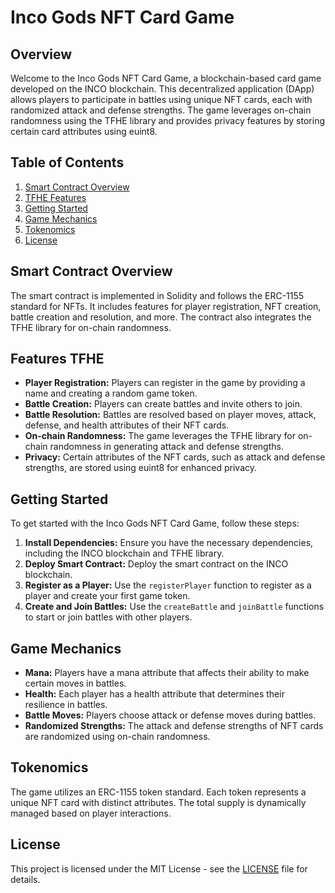 
# Inco Gods NFT Card Game

## Overview

Welcome to the Inco Gods NFT Card Game, a blockchain-based card game developed on the INCO blockchain. This decentralized application (DApp) allows players to participate in battles using unique NFT cards, each with randomized attack and defense strengths. The game leverages on-chain randomness using the TFHE library and provides privacy features by storing certain card attributes using euint8.

## Table of Contents

1. [Smart Contract Overview](#smart-contract-overview)
2. [TFHE Features](#features)
3. [Getting Started](#getting-started)
4. [Game Mechanics](#game-mechanics)
5. [Tokenomics](#tokenomics)
6. [License](#license)

## Smart Contract Overview

The smart contract is implemented in Solidity and follows the ERC-1155 standard for NFTs. It includes features for player registration, NFT creation, battle creation and resolution, and more. The contract also integrates the TFHE library for on-chain randomness.

## Features TFHE

- **Player Registration:** Players can register in the game by providing a name and creating a random game token.
- **Battle Creation:** Players can create battles and invite others to join.
- **Battle Resolution:** Battles are resolved based on player moves, attack, defense, and health attributes of their NFT cards.
- **On-chain Randomness:** The game leverages the TFHE library for on-chain randomness in generating attack and defense strengths.
- **Privacy:** Certain attributes of the NFT cards, such as attack and defense strengths, are stored using euint8 for enhanced privacy.

## Getting Started

To get started with the Inco Gods NFT Card Game, follow these steps:

1. **Install Dependencies:** Ensure you have the necessary dependencies, including the INCO blockchain and TFHE library.
2. **Deploy Smart Contract:** Deploy the smart contract on the INCO blockchain.
3. **Register as a Player:** Use the `registerPlayer` function to register as a player and create your first game token.
4. **Create and Join Battles:** Use the `createBattle` and `joinBattle` functions to start or join battles with other players.

## Game Mechanics

- **Mana:** Players have a mana attribute that affects their ability to make certain moves in battles.
- **Health:** Each player has a health attribute that determines their resilience in battles.
- **Battle Moves:** Players choose attack or defense moves during battles.
- **Randomized Strengths:** The attack and defense strengths of NFT cards are randomized using on-chain randomness.

## Tokenomics

The game utilizes an ERC-1155 token standard. Each token represents a unique NFT card with distinct attributes. The total supply is dynamically managed based on player interactions.

## License

This project is licensed under the MIT License - see the [LICENSE](LICENSE) file for details.
